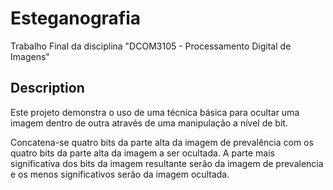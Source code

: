 # Esteganografia

Trabalho Final da disciplina "DCOM3105 - Processamento Digital de Imagens"

## Description

Este projeto demonstra o uso de uma técnica básica para ocultar uma imagem dentro de outra através de uma manipulação a nível de bit.

Concatena-se quatro bits da parte alta da imagem de prevalência com os quatro bits da parte alta da imagem a ser ocultada. A parte mais significativa dos bits da imagem resultante serão da imagem de prevalencia e os menos significativos serão da imagem ocultada.